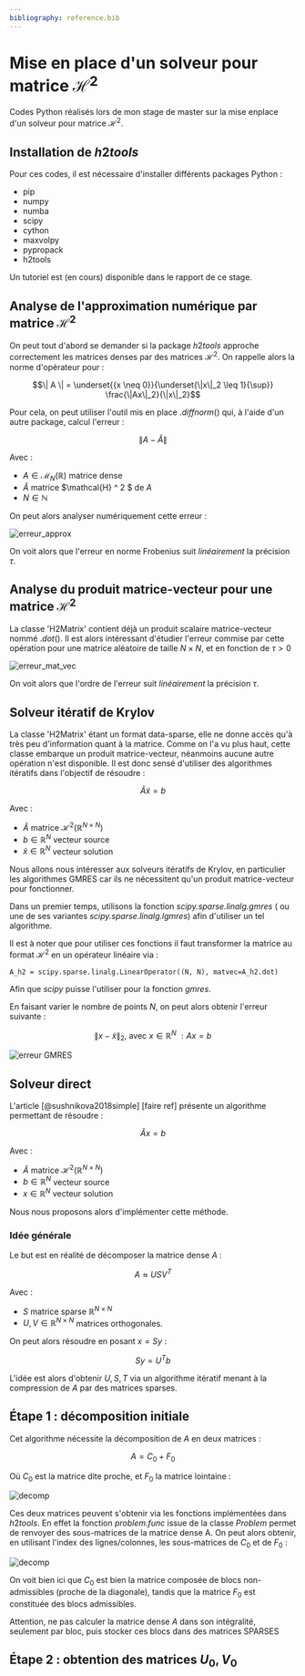 ```yaml
---
bibliography: reference.bib
---
```


# Mise en place d'un solveur pour matrice $\mathcal{H} ^ 2$

Codes Python réalisés lors de mon stage de master sur la mise enplace d'un solveur pour matrice $\mathcal{H}^2$.

## Installation de $h2tools$

Pour ces codes, il est nécessaire d'installer différents packages Python :

* pip 
* numpy
* numba
* scipy
* cython
* maxvolpy
* pypropack
* h2tools

Un tutoriel est (en cours) disponible dans le rapport de ce stage.



## Analyse de l'approximation numérique par matrice $\mathcal{H} ^ 2$

On peut tout d'abord se demander si la package $h2tools$ approche correctement les matrices denses par des matrices $\mathcal{H} ^ 2$. On rappelle alors la norme d'opérateur pour : 

$$\| A \| = \underset{{x \neq 0}}{\underset{\|x\|_2 \leq 1}{\sup}} \frac{\|Ax\|_2}{\|x\|_2}$$



Pour cela, on peut utiliser l'outil mis en place $.diffnorm()$ qui, à l'aide d'un autre package, calcul l'erreur :

$$ \| A - \hat{A} \|$$

Avec :
* $A\in\mathcal{M}_N(\mathbb{R})$ matrice dense
* $\hat{A}$ matrice $\mathcal{H} ^ 2 $ de $A$
* $N \in \mathbb{N}$ 

On peut alors analyser numériquement cette erreur :

![erreur_approx](./Images/Err_approx.png)

On voit alors que l'erreur en norme Frobenius suit *linéairement* la précision $\tau$.

## Analyse du produit matrice-vecteur pour une matrice $\mathcal{H} ^ 2$

La classe 'H2Matrix' contient déjà un produit scalaire matrice-vecteur nommé $.dot()$. Il est alors intéressant d'étudier l'erreur commise par cette opération pour une matrice aléatoire de taille $N \times N$, et en fonction de $\tau > 0$


![erreur_mat_vec](./Images/Err_Prod_Mat_Vec_log_N.png)

On voit alors que l'ordre de l'erreur suit *linéairement* la précision $\tau$. 

## Solveur itératif de Krylov

La classe 'H2Matrix' étant un format data-sparse, elle ne donne accès qu'à très peu d'information quant à la matrice. Comme on l'a vu plus haut, cette classe embarque un produit matrice-vecteur, néanmoins aucune autre opération n'est disponible. Il est donc sensé d'utiliser des algorithmes itératifs dans l'objectif de résoudre :

$$ \hat{A}\tilde{x} = b $$

Avec :
* $\hat{A}$ matrice $\mathcal{H} ^ 2 (\mathbb{R} ^ {N \times N})$
* $b\in\mathbb{R} ^ {N }$ vecteur source 
* $\tilde{x}\in\mathbb{R} ^ {N }$ vecteur solution

Nous allons nous intéresser aux solveurs itératifs de Krylov, en particulier les algorithmes GMRES car ils ne nécessitent qu'un produit matrice-vecteur pour fonctionner.

Dans un premier temps, utilisons la fonction *scipy.sparse.linalg.gmres* ( ou une de ses variantes *scipy.sparse.linalg.lgmres*) afin d'utiliser un tel algorithme.

Il est à noter que pour utiliser ces fonctions il faut transformer la matrice au format $\mathcal{H} ^ 2$ en un opérateur linéaire via :

```
A_h2 = scipy.sparse.linalg.LinearOperator((N, N), matvec=A_h2.dot)
```

Afin que *scipy* puisse l'utiliser pour la fonction $gmres$.

En faisant varier le nombre de points $N$, on peut alors obtenir l'erreur suivante :

$$\| x - \tilde{x} \|_2,~\mathrm{avec}~x\in\mathbb{R} ^ N~ : Ax=b$$

![erreur GMRES](./Images/Err_GMRES_H2.png)


## Solveur direct

L'article [@sushnikova2018simple] [faire ref] présente un algorithme permettant de résoudre :

$$ \hat{A} x = b $$

Avec :
* $\hat{A}$ matrice $\mathcal{H} ^ 2 (\mathbb{R} ^ {N \times N})$
* $b\in\mathbb{R} ^ {N }$ vecteur source 
* $x\in\mathbb{R} ^ {N }$ vecteur solution

Nous nous proposons alors d'implémenter cette méthode.

### Idée générale

Le but est en réalité de décomposer la matrice dense $A$ :


$$ A \approx U S V ^ T$$

Avec :
* $S$ matrice sparse $\mathbb{R} ^ {N \times N}$
* $U, V\in\mathbb{R} ^ {N \times N}$ matrices orthogonales.

On peut alors résoudre en posant $x=Sy$ :

$$Sy = U ^ T b$$

L'idée est alors d'obtenir $U, S, T$ via un algorithme itératif menant à la compression de $A$ par des matrices sparses.


## Étape 1 : décomposition initiale

Cet algorithme nécessite la décomposition de $A$ en deux matrices :

$$A = C_0 + F_0$$

Où $C_0$ est la matrice dite proche, et $F_0$ la matrice lointaine :


![decomp](./Images/C0_F0.png)


Ces deux matrices peuvent s'obtenir via les fonctions implémentées dans $h2tools$. En effet la fonction *problem.func* issue de la classe *Problem* permet de renvoyer des sous-matrices de la matrice dense A. On peut alors obtenir, en utilisant l'index des lignes/colonnes, les sous-matrices de $C_0$ et de $F_0$ : 

![decomp](./Images/decomp.png)

On voit bien ici que $C_0$ est bien la matrice composée de blocs non-admissibles (proche de la diagonale), tandis que la matrice $F_0$ est constituée des blocs admissibles.

Attention, ne pas calculer la matrice dense $A$ dans son intégralité, seulement par bloc, puis stocker ces blocs dans des matrices SPARSES
## Étape 2 : obtention des matrices $U_0, V_0$